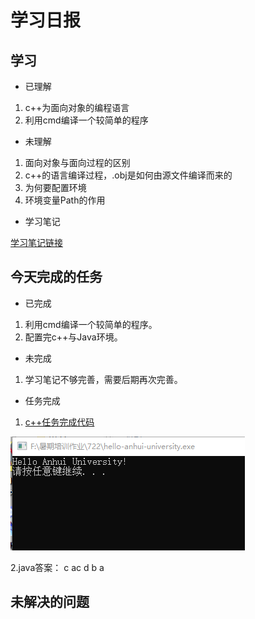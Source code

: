 # 学习日报

## 学习

* 已理解
1. c++为面向对象的编程语言
2. 利用cmd编译一个较简单的程序


* 未理解
1. 面向对象与面向过程的区别
2. c++的语言编译过程，.obj是如何由源文件编译而来的
3. 为何要配置环境
4. 环境变量Path的作用

* 学习笔记

[学习笔记链接](https://github.com/zhaixiujie/summer-training-/tree/master/0722https://github.com/zhaixiujie/summer-training-/tree/master/0722)





## 今天完成的任务

* 已完成
1. 利用cmd编译一个较简单的程序。
2. 配置完c++与Java环境。



* 未完成

1. 学习笔记不够完善，需要后期再次完善。

* 任务完成

1. [c++任务完成代码](https://github.com/zhaixiujie/summer-training-/tree/master/0722)

![c++任务完成截图](https://raw.githubusercontent.com/zhaixiujie/summer-training-/master/0722/%E8%BF%90%E8%A1%8C%E7%BB%93%E6%9E%9C.png)

2.java答案： c ac d b a

## 未解决的问题
